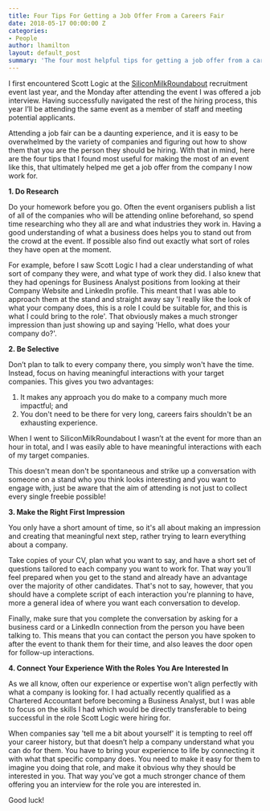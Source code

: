 ```yaml
---
title: Four Tips For Getting a Job Offer From a Careers Fair
date: 2018-05-17 00:00:00 Z
categories:
- People
author: lhamilton
layout: default_post
summary: 'The four most helpful tips for getting a job offer from a careers fair based on my successful experience at the SiliconMilkRoundabout event last year. '
---
```


I first encountered Scott Logic at the [SiliconMilkRoundabout](https://www.siliconmilkroundabout.com/) recruitment event last year, and the Monday after attending the event I was offered a job interview. Having successfully navigated the rest of the hiring process, this year I’ll be attending the same event as a member of staff and meeting potential applicants. 

Attending a job fair can be a daunting experience, and it is easy to be overwhelmed by the variety of companies and figuring out how to show them that you are the person they should be hiring. With that in mind, here are the four tips that I found most useful for making the most of an event like this, that ultimately helped me get a job offer from the company I now work for.

 
**1. Do Research**

Do your homework before you go. Often the event organisers publish a list of all of the companies who will be attending online beforehand, so spend time researching who they all are and what industries they work in. Having a good understanding of what a business does helps you to stand out from the crowd at the event. If possible also find out exactly what sort of roles they have open at the moment.

For example, before I saw Scott Logic I had a clear understanding of what sort of company they were, and what type of work they did. I also knew that they had openings for Business Analyst positions from looking at their Company Website and LinkedIn profile. This meant that I was able to approach them at the stand and straight away say 'I really like the look of what your company does, this is a role I could be suitable for, and this is what I could bring to the role'. That obviously makes a much stronger impression than just showing up and saying 'Hello, what does your company do?'.

 
**2. Be Selective**

Don’t plan to talk to every company there, you simply won't have the time. Instead, focus on having meaningful interactions with your target companies. This gives you two advantages:

1. It makes any approach you do make to a company much more impactful; and
2. You don't need to be there for very long, careers fairs shouldn't be an exhausting experience.

When I went to SiliconMilkRoundabout I wasn’t at the event for more than an hour in total, and I was easily able to have meaningful interactions with each of my target companies. 

This doesn't mean don't be spontaneous and strike up a conversation with someone on a stand who you think looks interesting and you want to engage with, just be aware that the aim of attending is not just to collect every single freebie possible!

  
**3. Make the Right First Impression**

You only have a short amount of time, so it's all about making an impression and creating that meaningful next step, rather trying to learn everything about a company. 

Take copies of your CV, plan what you want to say, and have a short set of questions tailored to each company you want to work for. That way you’ll feel prepared when you get to the stand and already have an advantage over the majority of other candidates. That's not to say, however, that you should have a complete script of each interaction you're planning to have, more a general idea of where you want each conversation to develop. 

Finally, make sure that you complete the conversation by asking for a business card or a LinkedIn connection from the person you have been talking to. This means that you can contact the person you have spoken to after the event to thank them for their time, and also leaves the door open for follow-up interactions. 


**4. Connect Your Experience With the Roles You Are Interested In**

As we all know, often our experience or expertise won't align perfectly with what a company is looking for. I had actually recently qualified as a Chartered Accountant before becoming a Business Analyst, but I was able to focus on the skills I had which would be directly transferable to being successful in the role Scott Logic were hiring for. 

When companies say 'tell me a bit about yourself' it is tempting to reel off your career history, but that doesn’t help a company understand what you can do for them. You have to bring your experience to life by connecting it with what that specific company does. You need to make it easy for them to imagine you doing that role, and make it obvious why they should be interested in you. That way you've got a much stronger chance of them offering you an interview for the role you are interested in.
 
 
Good luck!
